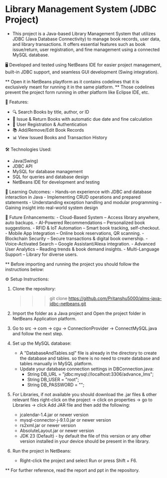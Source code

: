 # Library Management System (JDBC Project)

- This project is a Java-based Library Management System that utilizes JDBC (Java Database Connectivity) to manage 
  book records, user data, and library transactions. It offers essential features such as book issue/return, user registration, 
  and fine management using a connected MySQL database.

🖥️ Developed and tested using NetBeans IDE for easier project management, built-in JDBC support, and seamless GUI development 
   (Swing integration).

** Open it in NetBeans playtform as it contains codelines that it is exclusively meant for running it in the same platform. 
** Those codelines prevent the project form running in other platform like Eclipse IDE, etc.

🚀 Features:
- 🔍 Search Books by title, author, or ID
- 📖 Issue & Return Books with automatic due date and fine calculation
- 👤 User Registration & Authentication
- 📚 Add/Remove/Edit Book Records
- 📊 View Issued Books and Transaction History

🛠️ Technologies Used:
- Java(Swing)
- JDBC API
- MySQL for database management
- SQL for queries and database design
- NetBeans IDE for development and testing

🧠 Learning Outcomes:
	- Hands-on experience with JDBC and database interaction in Java
	- Implementing CRUD operations and prepared statements
	- Understanding exception handling and modular programming
	- Gaining insight into real-world system design
	
📌 Future Enhancements:
	- Cloud-Based System – Access library anywhere, auto backups.
	- AI-Powered Recommendations – Personalized book suggestions.
	- RFID & IoT Automation – Smart book tracking, self-checkout.
	- Mobile App Integration – Online book reservations, QR scanning.
	- Blockchain Security – Secure transactions & digital book ownership.
	- Voice-Activated Search – Google Assistant/Alexa integration.
	- Advanced User Analytics – Reading trends & book demand insights.
	- Multi-Language Support – Library for diverse users.

** Before importing and running the project you should follow the instructions below:

⚙️ Setup Instructions:

1. Clone the repository:
	>>> git clone https://github.com/Pritanshu5000/alms-java-jdbc-netbeans.git
	
2. Import the folder as a Java project and Open the project folder in NetBeans Application platform.

3. Go to src -> com -> cgu -> ConnectionProvider -> ConnectMySQL.java and follow the next step.

4. Set up the MySQL database:
	- A "DatabaseAndTables.sql" file is already in the directory to create the database and tables. so there is no 
	  need to create database and tables manually in MySQL platform.
    - Update your database connection settings in DBConnection.java:
		- String DB_URL = "jdbc:mysql://localhost:3306/advance_lms";
		- String DB_USER = "root";
		- String DB_PASSWORD = "<Enter your MySQL password>";
		
5. For Libraries, if not available you should download the .jar files & other relevant files right-click on the project -> click on properties -> go to Libraries -> click Add JAR file and then add the following:
	- jcalendar-1.4.jar or newer version
	- mysql-connector-j-9.1.0.jar or newer version
	- rs2xml.jar or newer version
	- AbsoluteLayout.jar or newer version
	- JDK 23 (Default) - by default the file of this version or any other version installed in your device should 
	                     be present in the library.

6. Run the project in NetBeans:
	- Right-click the project and select Run or press Shift + F6.

** For further reference, read the report and ppt in the repository.	
